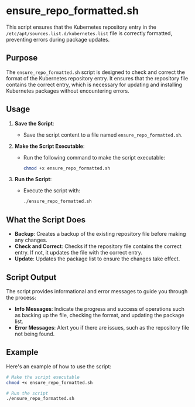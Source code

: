 # ensure_repo_formatted.sh

This script ensures that the Kubernetes repository entry in the `/etc/apt/sources.list.d/kubernetes.list` file is correctly formatted, preventing errors during package updates.

## Purpose

The `ensure_repo_formatted.sh` script is designed to check and correct the format of the Kubernetes repository entry. It ensures that the repository file contains the correct entry, which is necessary for updating and installing Kubernetes packages without encountering errors.

## Usage

1. **Save the Script**:
   - Save the script content to a file named `ensure_repo_formatted.sh`.

2. **Make the Script Executable**:
   - Run the following command to make the script executable:
     ```bash
     chmod +x ensure_repo_formatted.sh
     ```

3. **Run the Script**:
   - Execute the script with:
     ```bash
     ./ensure_repo_formatted.sh
     ```

## What the Script Does

- **Backup**: Creates a backup of the existing repository file before making any changes.
- **Check and Correct**: Checks if the repository file contains the correct entry. If not, it updates the file with the correct entry.
- **Update**: Updates the package list to ensure the changes take effect.

## Script Output

The script provides informational and error messages to guide you through the process:

- **Info Messages**: Indicate the progress and success of operations such as backing up the file, checking the format, and updating the package list.
- **Error Messages**: Alert you if there are issues, such as the repository file not being found.

## Example

Here's an example of how to use the script:

```bash
# Make the script executable
chmod +x ensure_repo_formatted.sh

# Run the script
./ensure_repo_formatted.sh
